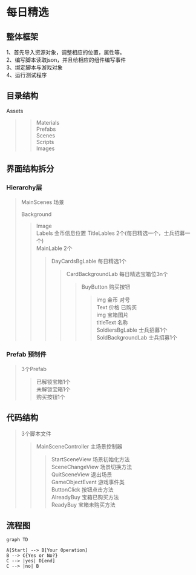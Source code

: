 # 每日精选
## 整体框架
1、首先导入资源对象，调整相应的位置，属性等。  
2、编写脚本读取json，并且给相应的组件编写事件    
3、绑定脚本与游戏对象  
4、运行测试程序  
## 目录结构
Assets
>> Materials  
>> Prefabs  
>> Scenes  
>> Scripts  
>> Images  
## 界面结构拆分
### Hierarchy层
> MainScenes 场景 
> 
> Background
>> Image  
> Labels
>> 金币信息位置
>> TitleLables 2个(每日精选一个，士兵招募一个)  
>>  MainLable 2个
>>> DayCardsBgLable 每日精选1个
>>>> CardBackgroundLab 每日精选宝箱位3n个
>>>>> BuyButton 购买按钮
>>>>>> img 金币 对号  
>>>>>> Text 价格 已购买   
>>>>> img 宝箱图片  
>>>>> titleText 名称   
>>> SoldiersBgLable 士兵招募1个   
>>>> SoldBackgroundLab 士兵招募1个  
### Prefab 预制件
> 3个Prefab
>> 已解锁宝箱1个    
>> 未解锁宝箱1个    
>> 购买按钮1个  
## 代码结构
> 3个脚本文件  
>> MainSceneController 主场景控制器  
>>> StartSceneView 场景初始化方法  
>>> SceneChangeView 场景切换方法  
>>> QuitSceneView 退出场景  
>> GameObjectEvent 游戏事件类  
>>> ButtonClick 按钮点击方法   
>>> AlreadyBuy 宝箱已购买方法    
>>> ReadyBuy 宝箱未购买方法  
## 流程图
```
graph TD

A[Start] --> B[Your Operation]
B --> C{Yes or No?}
C --> |yes| D[end]
C --> |no| B

```


